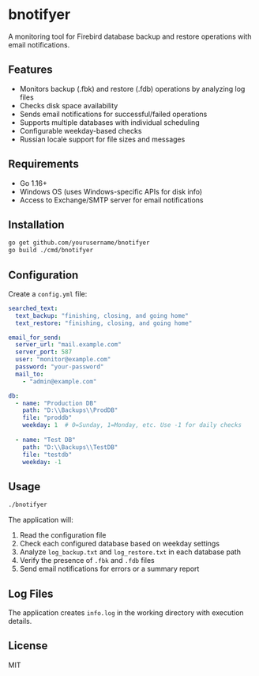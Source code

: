 # bnotifyer

A monitoring tool for Firebird database backup and restore operations with email notifications.

## Features

- Monitors backup (.fbk) and restore (.fdb) operations by analyzing log files
- Checks disk space availability
- Sends email notifications for successful/failed operations
- Supports multiple databases with individual scheduling
- Configurable weekday-based checks
- Russian locale support for file sizes and messages

## Requirements

- Go 1.16+
- Windows OS (uses Windows-specific APIs for disk info)
- Access to Exchange/SMTP server for email notifications

## Installation

```bash
go get github.com/yourusername/bnotifyer
go build ./cmd/bnotifyer
```

## Configuration

Create a `config.yml` file:

```yaml
searched_text:
  text_backup: "finishing, closing, and going home"
  text_restore: "finishing, closing, and going home"

email_for_send:
  server_url: "mail.example.com"
  server_port: 587
  user: "monitor@example.com"
  password: "your-password"
  mail_to:
    - "admin@example.com"

db:
  - name: "Production DB"
    path: "D:\\Backups\\ProdDB"
    file: "proddb"
    weekday: 1  # 0=Sunday, 1=Monday, etc. Use -1 for daily checks
  
  - name: "Test DB"
    path: "D:\\Backups\\TestDB"
    file: "testdb"
    weekday: -1
```

## Usage

```bash
./bnotifyer
```

The application will:
1. Read the configuration file
2. Check each configured database based on weekday settings
3. Analyze `log_backup.txt` and `log_restore.txt` in each database path
4. Verify the presence of `.fbk` and `.fdb` files
5. Send email notifications for errors or a summary report

## Log Files

The application creates `info.log` in the working directory with execution details.

## License

MIT